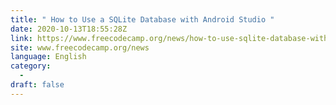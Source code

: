 ```yaml
---
title: " How to Use a SQLite Database with Android Studio "
date: 2020-10-13T18:55:28Z
link: https://www.freecodecamp.org/news/how-to-use-sqlite-database-with-android-studio/?utm_medium=RSS&utm_source=news.12bit.vn
site: www.freecodecamp.org/news
language: English
category:
  -   
draft: false
---
```

